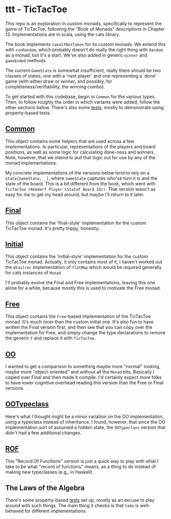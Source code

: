 # ttt - TicTacToe

This repo is an exploration in custom monads, specifically to represent the game of TicTacToe,
following the "Book of Monads" descriptions in Chapter 13. Implementations are in scala, using
the cats library.

The book implements `takeIfNotTaken` for its custom monads. We extend this with `runRandom`,
which probably doesn't do really the right thing with `Random` as a monad, but it's a start.
We've also added in generic `winner` and `gameEnded` methods.

The current `GameState` is somewhat insufficient, really there should be two classes of states,
one with a 'next player' and one representing a 'done' game (with either draw or winner,
and possibly, for completeness/verifiability, the winning combo).

To get started with this codebase, begin in `Common` for the various types. Then, to follow
roughly the order in which variants were added, follow the other sections below. There's also
some [tests](src/test/scala/sumidiot/bom/ttt/), mostly to demonstrate using property-based tests.

## [Common](src/main/scala/sumidiot/bom/ttt/Common.scala)

This object contains some helpers that are used across a few implementations. In particular,
representations of the players and board positions, as well as some logic for calculating
done-ness and winners. Note, however, that we intend to pull that logic out for use by any of
the monad implementations.

My concrete implementations of the versions below tend to rely on a `State[GameState, _]`,
where `GameState` captures who'se turn it is and the state of the board. This is a bit different
from the book, which went with `TicTacToe (ReaderT Player (StateT Board IO))`. That version wasn't
as easy for me to get my head around, but maybe I'll return to it later.

## [Final](src/main/scala/sumidiot/bom/ttt/Final.scala)

This object contains the 'final-style' implementation for the custom TicTacToe monad. It's pretty
trippy, honestly.

## [Initial](src/main/scala/sumidiot/bom/ttt/Initial.scala)

This object contains the 'initial-style' implementation for the custom TicTacToe monad. Actually,
it only contains most of it, I haven't worked out the `@tailrec` implementation of `flatMap` which
would be required generally for cats instances of `Monad`.

I'll probably evolve the Final and Free implementations, leaving this one alone for a while,
because mostly this is used to motivate the Free monad.

## [Free](src/main/scala/sumidiot/bom/ttt/TTTFree.scala)

This object contains the `Free`-based implementation of the TicTacToe monad. It's much nicer than
the custom initial one. It's also fun to have written the Final version first, and then see that
you can copy over the implementation for Free, and simply change the type declarations to remove
the generic `F` and replace it with `TicTacToe`.

## [OO](src/main/scala/sumidiot/bom/ttt/OO.scala)

I wanted to get a comparison to something maybe more "normal" looking, maybe more "object-oriented"
and without all the `Monad` bits. Basically I copied over Final and then made it compile.
I'd certainly expect more folks to have lower cognitive overhead reading this version than the Free
or Final versions.

## [OOTypeclass](src/main/scala/sumidiot/bom/ttt/OOTypeclass.scala)

Here's what I thought might be a minor variation on the OO implementation, using a typeclass
instead of inheritance. I found, however, that since the OO implementation sort of assumed a hidden
state, the `OOTypeclass` version that didn't had a few additional changes.

## [ROF](src/main/scala/sumidiot/bom/ttt/ROF.scala)

This "Record Of Functions" version is just a quick way to play with what I take to be what
"record of functions" means, as a thing to do instead of making new typeclasses (e.g., in Haskell).

## The Laws of the Algebra

There's some property-based [tests](src/test/scala/sumidiot/bom/ttt/) set up, mostly as an excuse
to play around with such things. The main thing it checks is that `take` is well-behaved for
different implementations.
